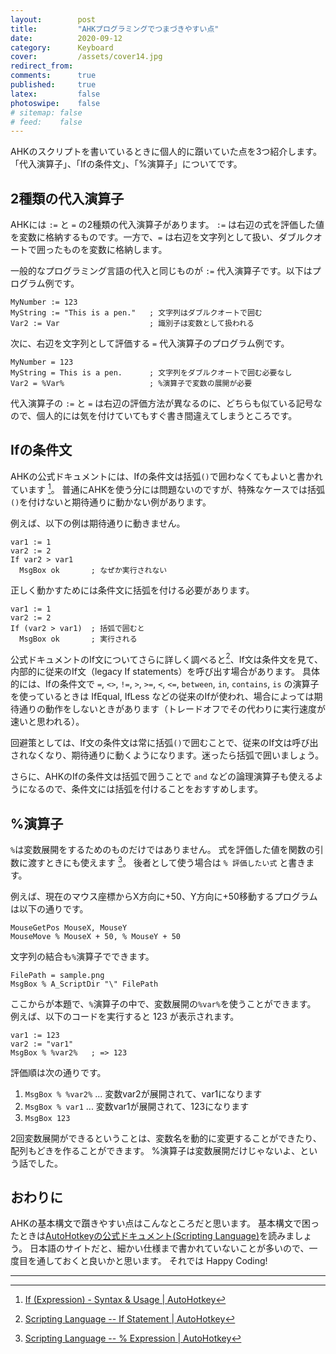 ```yaml
---
layout:        post
title:         "AHKプログラミングでつまづきやすい点"
date:          2020-09-12
category:      Keyboard
cover:         /assets/cover14.jpg
redirect_from:
comments:      true
published:     true
latex:         false
photoswipe:    false
# sitemap: false
# feed:    false
---
```


AHKのスクリプトを書いているときに個人的に躓いていた点を3つ紹介します。
「代入演算子」、「Ifの条件文」、「%演算子」についてです。

## 2種類の代入演算子

AHKには `:=` と `=` の2種類の代入演算子があります。
`:=` は右辺の式を評価した値を変数に格納するものです。一方で、`=` は右辺を文字列として扱い、ダブルクオートで囲ったものを変数に格納します。

一般的なプログラミング言語の代入と同じものが `:=` 代入演算子です。以下はプログラム例です。

```ahk
MyNumber := 123
MyString := "This is a pen."   ; 文字列はダブルクオートで囲む
Var2 := Var                    ; 識別子は変数として扱われる
```

次に、右辺を文字列として評価する `=` 代入演算子のプログラム例です。

```ahk
MyNumber = 123
MyString = This is a pen.      ; 文字列をダブルクオートで囲む必要なし
Var2 = %Var%                   ; %演算子で変数の展開が必要
```

代入演算子の `:=` と `=` は右辺の評価方法が異なるのに、どちらも似ている記号なので、個人的には気を付けていてもすぐ書き間違えてしまうところです。


## Ifの条件文

AHKの公式ドキュメントには、Ifの条件文は括弧`()`で囲わなくてもよいと書かれています [^ahk-if]。
普通にAHKを使う分には問題ないのですが、特殊なケースでは括弧`()`を付けないと期待通りに動かない例があります。

例えば、以下の例は期待通りに動きません。

```ahk
var1 := 1
var2 := 2
If var2 > var1
  MsgBox ok       ; なぜか実行されない
```

正しく動かすためには条件文に括弧を付ける必要があります。

```ahk
var1 := 1
var2 := 2
If (var2 > var1)  ; 括弧で囲むと
  MsgBox ok       ; 実行される
```

公式ドキュメントのIf文についてさらに詳しく調べると[^ahk-if2]、If文は条件文を見て、内部的に従来のIf文（legacy If statements）を呼び出す場合があります。
具体的には、Ifの条件文で `=`, `<>`, `!=`, `>`, `>=`, `<`, `<=`, `between`, `in`, `contains`, `is` の演算子を使っているときは IfEqual, IfLess などの従来のIfが使われ、場合によっては期待通りの動作をしないときがあります（トレードオフでその代わりに実行速度が速いと思われる）。

回避策としては、If文の条件文は常に括弧`()`で囲むことで、従来のIf文は呼び出されなくなり、期待通りに動くようになります。迷ったら括弧で囲いましょう。

さらに、AHKのIfの条件文は括弧で囲うことで `and` などの論理演算子も使えるようになるので、条件文には括弧を付けることをおすすめします。


## %演算子

`%`は変数展開をするためのものだけではありません。
式を評価した値を関数の引数に渡すときにも使えます [^ahk-percent]。
後者として使う場合は `% 評価したい式` と書きます。

例えば、現在のマウス座標からX方向に+50、Y方向に+50移動するプログラムは以下の通りです。

```ahk
MouseGetPos MouseX, MouseY
MouseMove % MouseX + 50, % MouseY + 50
```

文字列の結合も`%`演算子でできます。

```ahk
FilePath = sample.png
MsgBox % A_ScriptDir "\" FilePath
```

ここからが本題で、`%`演算子の中で、変数展開の`%var%`を使うことができます。
例えば、以下のコードを実行すると 123 が表示されます。

```ahk
var1 := 123
var2 := "var1"
MsgBox % %var2%   ; => 123
```

評価順は次の通りです。

1. `MsgBox % %var2%` ... 変数var2が展開されて、var1になります
2. `MsgBox % var1` ... 変数var1が展開されて、123になります
3. `MsgBox 123`

2回変数展開ができるということは、変数名を動的に変更することができたり、配列もどきを作ることができます。
%演算子は変数展開だけじゃないよ、という話でした。


## おわりに

AHKの基本構文で躓きやすい点はこんなところだと思います。
基本構文で困ったときは[AutoHotkeyの公式ドキュメント(Scripting Language)](https://www.autohotkey.com/docs/Language.htm)を読みましょう。
日本語のサイトだと、細かい仕様まで書かれていないことが多いので、一度目を通しておくと良いかと思います。
それでは Happy Coding!



---

[^ahk-if]: [If (Expression) - Syntax & Usage \| AutoHotkey](https://www.autohotkey.com/docs/commands/IfExpression.htm)
[^ahk-if2]: [Scripting Language -- If Statement \| AutoHotkey](https://www.autohotkey.com/docs/Language.htm#if-statement)
[^ahk-percent]: [Scripting Language -- % Expression \| AutoHotkey](https://www.autohotkey.com/docs/Language.htm#-expression)

